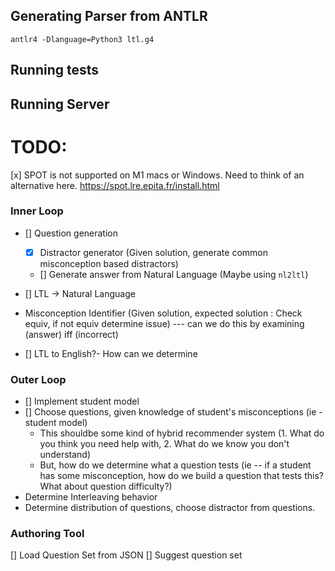 
## Generating Parser from ANTLR
```
antlr4 -Dlanguage=Python3 ltl.g4
```

## Running tests



## Running Server


# TODO:


[x] SPOT is not supported on M1 macs or Windows. Need to think of an alternative here. https://spot.lre.epita.fr/install.html


### Inner Loop
- [] Question generation
    - [x] Distractor generator (Given solution, generate common misconception based distractors)
    - [] Generate answer from Natural Language (Maybe using `nl2ltl`)


- [] LTL -> Natural Language


- Misconception Identifier (Given solution, expected solution : Check equiv, if not equiv determine issue) --- can we do this by examining (answer) iff (incorrect)
- [] LTL to English?- How can we determine 


### Outer Loop

- [] Implement student model
- [] Choose questions, given knowledge of student's misconceptions (ie - student model)
    - This shouldbe some kind of hybrid recommender system (1. What do you think you need help with, 2. What do we know you don't understand)
    - But, how do we determine what a question tests (ie -- if a student has some misconception, how do we build a question that tests this? What about question difficulty?)
- Determine Interleaving behavior
- Determine distribution of questions, choose distractor from questions.


### Authoring Tool

[] Load Question Set from JSON
[] Suggest question set
